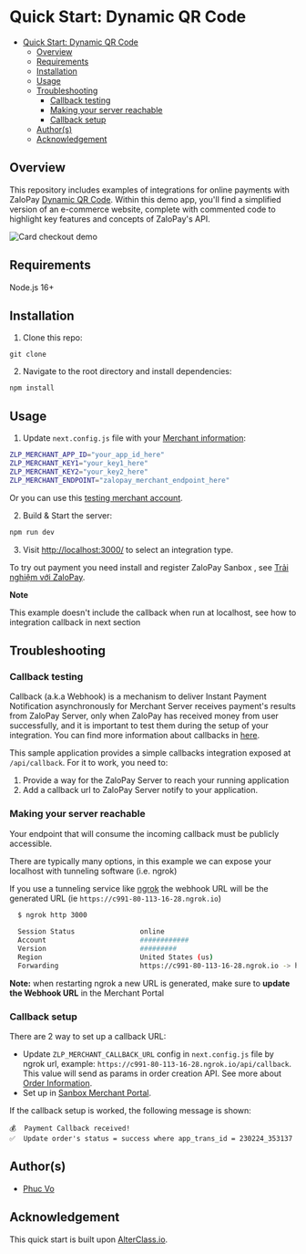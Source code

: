 # Quick Start: Dynamic QR Code

- [Quick Start: Dynamic QR Code](#quick-start-dynamic-qr-code)
  - [Overview](#overview)
  - [Requirements](#requirements)
  - [Installation](#installation)
  - [Usage](#usage)
  - [Troubleshooting](#troubleshooting)
    - [Callback testing](#callback-testing)
    - [Making your server reachable](#making-your-server-reachable)
    - [Callback setup](#callback-setup)
  - [Author(s)](#authors)
  - [Acknowledgement](#acknowledgement)



## Overview

This repository includes examples of integrations for online payments with ZaloPay [Dynamic QR Code](https://docs.zalopay.vn/v2/payments/qrcode/overview.html). Within this demo app, you'll find a simplified version of an e-commerce website, complete with commented code to highlight key features and concepts of ZaloPay's API.

![Card checkout demo](public/images/demo-qrscan.gif)

## Requirements

Node.js 16+

## Installation

1. Clone this repo:

```
git clone 
```

2. Navigate to the root directory and install dependencies:

```
npm install
```

## Usage

1. Update `next.config.js` file with your [Merchant information](https://docs.zalopay.vn/v2/start/):

```sh
ZLP_MERCHANT_APP_ID="your_app_id_here"
ZLP_MERCHANT_KEY1="your_key1_here"
ZLP_MERCHANT_KEY2="your_key2_here"
ZLP_MERCHANT_ENDPOINT="zalopay_merchant_endpoint_here"
```
Or you can use this [testing merchant account](https://docs.zalopay.vn/v2/start/#A-V).

2. Build & Start the server:

```sh
npm run dev
```

3. Visit [http://localhost:3000/](http://localhost:3000/) to select an integration type.

To try out payment you need install and register ZaloPay Sanbox , see [Trải nghiệm với ZaloPay](https://docs.zalopay.vn/v2/start/#A).

**Note**

This example doesn't include the callback when run at localhost, see how to integration callback in next section

## Troubleshooting

### Callback testing

Callback (a.k.a Webhook) is a mechanism to deliver Instant Payment Notification asynchronously for Merchant Server receives payment's results from ZaloPay Server, only when ZaloPay has received money from user successfully, and it is important to test them during the setup of your integration.
You can find more information about callbacks in [here](https://docs.zalopay.vn/en/v2/general/overview.html#callback).

This sample application provides a simple callbacks integration exposed at `/api/callback`. For it to work, you need to:

1. Provide a way for the ZaloPay Server to reach your running application
2. Add a callback url to ZaloPay Server notify to your application.

### Making your server reachable

Your endpoint that will consume the incoming callback must be publicly accessible.

There are typically many options, in this example we can expose your localhost with tunneling software (i.e. ngrok)

If you use a tunneling service like [ngrok](ngrok) the webhook URL will be the generated URL (ie `https://c991-80-113-16-28.ngrok.io`)

```bash
  $ ngrok http 3000
  
  Session Status                online                                                                                           
  Account                       ############                                                                      
  Version                       #########                                                                                          
  Region                        United States (us)                                                                                 
  Forwarding                    https://c991-80-113-16-28.ngrok.io -> http://localhost:3000           
```

**Note:** when restarting ngrok a new URL is generated, make sure to **update the Webhook URL** in the Merchant Portal

### Callback setup

There are 2 way to set up a callback URL:

- Update `ZLP_MERCHANT_CALLBACK_URL` config in `next.config.js` file by ngrok url, example: `https://c991-80-113-16-28.ngrok.io/api/callback`. This value will send as params
in order creation API. See more about [Order Information](https://docs.zalopay.vn/en/v2/general/overview.html#order-creation_order-information).
- Set up in [Sanbox Merchant Portal](https://sbmc.zalopay.vn/home).

If the callback setup is worked, the following message is shown:

```text
💰  Payment Callback received!
✅  Update order's status = success where app_trans_id = 230224_353137
```
## Author(s)

- [Phuc Vo](https://github.com/NoRaDoMi)

## Acknowledgement

This quick start is built upon [AlterClass.io](https://github.com/AlterClassIO/ecommerce-nextjs-stripe-checkout). 